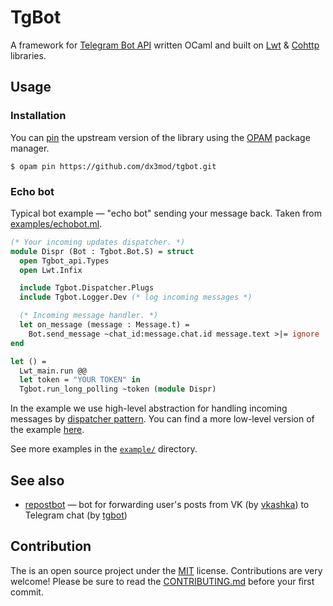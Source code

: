 # TgBot

A framework for [Telegram Bot API](https://core.telegram.org/bots/api) written OCaml
 and built on [Lwt] & [Cohttp] libraries. 

## Usage

### Installation 

You can [pin][opam-pin] the upstream version of the library using the [OPAM] package manager.
```console
$ opam pin https://github.com/dx3mod/tgbot.git
```

### Echo bot

Typical bot example	&mdash; "echo bot" sending your message back.
Taken from [examples/echobot.ml](./examples/echobot.ml).

```ocaml
(* Your incoming updates dispatcher. *)
module Dispr (Bot : Tgbot.Bot.S) = struct
  open Tgbot_api.Types
  open Lwt.Infix

  include Tgbot.Dispatcher.Plugs
  include Tgbot.Logger.Dev (* log incoming messages *)

  (* Incoming message handler. *)
  let on_message (message : Message.t) =
    Bot.send_message ~chat_id:message.chat.id message.text >|= ignore
end

let () =
  Lwt_main.run @@
  let token = "YOUR TOKEN" in
  Tgbot.run_long_polling ~token (module Dispr)
```

In the example we use high-level abstraction for handling incoming messages by [dispatcher pattern][dispr-pat]. You can find a more low-level version of the example [here](./examples/lowlevel_echobot.ml).

See more examples in the [`example/`](./examples/) directory.

## See also

- [repostbot] &mdash; bot for forwarding user's posts from VK (by [vkashka]) to Telegram chat (by [tgbot]) 

## Contribution

The is an open source project under the [MIT](./LICENSE) license. Contributions are very welcome!
Please be sure to read the [CONTRIBUTING.md](./CONTRIBUTING.md) before your first commit.


[Cohttp]: https://github.com/mirage/ocaml-cohttp
[Lwt]: https://github.com/ocsigen/lwt

[OPAM]: https://opam.ocaml.org/
[opam-pin]: https://opam.ocaml.org/doc/Usage.html#opam-pin

[dispr-pat]: https://www.researchgate.net/figure/Event-dispatcher-pattern_fig14_242378736

[repostbot]: https://github.com/dx3mod/repostbot
[vkashka]: https://github.com/dx3mod/vkashka
[tgbot]: https://github.com/dx3mod/tgbot